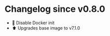 # Changelog since v0.8.0
- :hammer: Disable Docker init 
- :arrow_up: Upgrades base image to v7.1.0 
